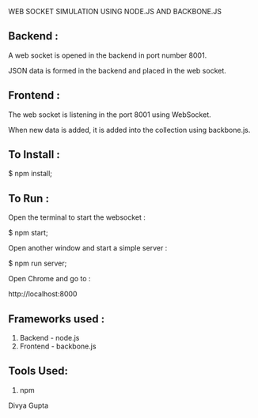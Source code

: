 WEB SOCKET SIMULATION USING NODE.JS AND BACKBONE.JS


Backend :
--------

A web socket is opened in the backend in port number 8001.

JSON data is formed in the backend and placed in the web socket.

Frontend :
----------

The web socket is listening in the port 8001 using WebSocket.

When new data is added, it is added into the collection using backbone.js.


To Install :
-----------

$ npm install;


To Run :
--------

Open the terminal to start the websocket :

$ npm start;

Open another window and start a simple server :

$ npm run server;

Open Chrome and go to :

http://localhost:8000


Frameworks used :
----------------

1. Backend - node.js
2. Frontend - backbone.js

Tools Used:
----------

1. npm


Divya Gupta
